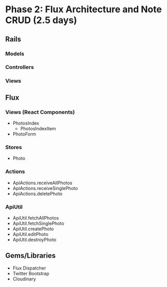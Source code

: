 # Phase 2: Flux Architecture and Note CRUD (2.5 days)

## Rails
### Models

### Controllers

### Views

## Flux
### Views (React Components)
* PhotosIndex
  - PhotosIndexItem
* PhotoForm

### Stores
* Photo

### Actions
* ApiActions.receiveAllPhotos
* ApiActions.receiveSinglePhoto
* ApiActions.deletePhoto

### ApiUtil
* ApiUtil.fetchAllPhotos
* ApiUtil.fetchSinglePhoto
* ApiUtil.createPhoto
* ApiUtil.editPhoto
* ApiUtil.destroyPhoto

## Gems/Libraries
* Flux Dispatcher
* Twitter Bootstrap
* Cloudinary
